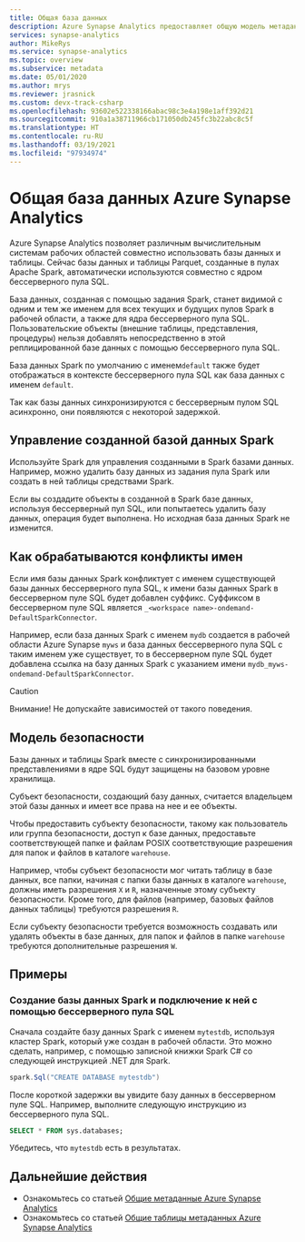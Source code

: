 ```yaml
---
title: Общая база данных
description: Azure Synapse Analytics предоставляет общую модель метаданных, в которой к созданной в бессерверном пуле Apache Spark базе данных можно будет получить доступ из бессерверного пула SQL и ядер пула SQL.
services: synapse-analytics
author: MikeRys
ms.service: synapse-analytics
ms.topic: overview
ms.subservice: metadata
ms.date: 05/01/2020
ms.author: mrys
ms.reviewer: jrasnick
ms.custom: devx-track-csharp
ms.openlocfilehash: 93602e522338166abac98c3e4a198e1aff392d21
ms.sourcegitcommit: 910a1a38711966cb171050db245fc3b22abc8c5f
ms.translationtype: HT
ms.contentlocale: ru-RU
ms.lasthandoff: 03/19/2021
ms.locfileid: "97934974"
---
```

# <a name="azure-synapse-analytics-shared-database"></a>Общая база данных Azure Synapse Analytics

Azure Synapse Analytics позволяет различным вычислительным системам рабочих областей совместно использовать базы данных и таблицы. Сейчас базы данных и таблицы Parquet, созданные в пулах Apache Spark, автоматически используются совместно с ядром бессерверного пула SQL.

База данных, созданная с помощью задания Spark, станет видимой с одним и тем же именем для всех текущих и будущих пулов Spark в рабочей области, а также для ядра бессерверного пула SQL. Пользовательские объекты (внешние таблицы, представления, процедуры) нельзя добавлять непосредственно в этой реплицированной базе данных с помощью бессерверного пула SQL.

База данных Spark по умолчанию с именем`default` также будет отображаться в контексте бессерверного пула SQL как база данных с именем `default`.

Так как базы данных синхронизируются с бессерверным пулом SQL асинхронно, они появляются с некоторой задержкой.

## <a name="manage-a-spark-created-database"></a>Управление созданной базой данных Spark

Используйте Spark для управления созданными в Spark базами данных. Например, можно удалить базу данных из задания пула Spark или создать в ней таблицы средствами Spark.

Если вы создадите объекты в созданной в Spark базе данных, используя бессерверный пул SQL, или попытаетесь удалить базу данных, операция будет выполнена. Но исходная база данных Spark не изменится.

## <a name="how-name-conflicts-are-handled"></a>Как обрабатываются конфликты имен

Если имя базы данных Spark конфликтует с именем существующей базы данных бессерверного пула SQL, к имени базы данных Spark в бессерверном пуле SQL будет добавлен суффикс. Суффиксом в бессерверном пуле SQL является `_<workspace name>-ondemand-DefaultSparkConnector`.

Например, если база данных Spark с именем `mydb` создается в рабочей области Azure Synapse `myws` и база данных бессерверного пула SQL с таким именем уже существует, то в бессерверном пуле SQL будет добавлена ссылка на базу данных Spark с указанием имени `mydb_myws-ondemand-DefaultSparkConnector`.

> [!CAUTION]
> Внимание! Не допускайте зависимостей от такого поведения.

## <a name="security-model"></a>Модель безопасности

Базы данных и таблицы Spark вместе с синхронизированными представлениями в ядре SQL будут защищены на базовом уровне хранилища.

Субъект безопасности, создающий базу данных, считается владельцем этой базы данных и имеет все права на нее и ее объекты.

Чтобы предоставить субъекту безопасности, такому как пользователь или группа безопасности, доступ к базе данных, предоставьте соответствующей папке и файлам POSIX соответствующие разрешения для папок и файлов в каталоге `warehouse`. 

Например, чтобы субъект безопасности мог читать таблицу в базе данных, все папки, начиная с папки базы данных в каталоге `warehouse`, должны иметь разрешения `X` и `R`, назначенные этому субъекту безопасности. Кроме того, для файлов (например, базовых файлов данных таблицы) требуются разрешения `R`. 

Если субъекту безопасности требуется возможность создавать или удалять объекты в базе данных, для папок и файлов в папке `warehouse` требуются дополнительные разрешения `W`.

## <a name="examples"></a>Примеры

### <a name="create-and-connect-to-spark-database-with-serverless-sql-pool"></a>Создание базы данных Spark и подключение к ней с помощью бессерверного пула SQL

Сначала создайте базу данных Spark с именем `mytestdb`, используя кластер Spark, который уже создан в рабочей области. Это можно сделать, например, с помощью записной книжки Spark C# со следующей инструкцией .NET для Spark.

```csharp
spark.Sql("CREATE DATABASE mytestdb")
```

После короткой задержки вы увидите базу данных в бессерверном пуле SQL. Например, выполните следующую инструкцию из бессерверного пула SQL.

```sql
SELECT * FROM sys.databases;
```

Убедитесь, что `mytestdb` есть в результатах.

## <a name="next-steps"></a>Дальнейшие действия

- Ознакомьтесь со статьей [Общие метаданные Azure Synapse Analytics](overview.md)
- Ознакомьтесь со статьей [Общие таблицы метаданных Azure Synapse Analytics](table.md)
